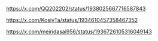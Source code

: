 https://x.com/QQ202202/status/1938025667716587843

https://x.com/KosiyTa/status/1934610457358467352

https://x.com/meiridasai956/status/1936726105316049143

